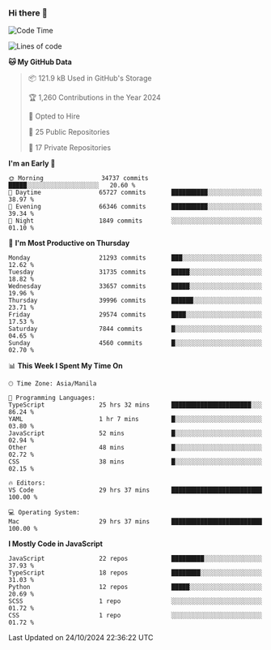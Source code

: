 ### Hi there 👋

<!--START_SECTION:waka-->
![Code Time](http://img.shields.io/badge/Code%20Time-1%2C237%20hrs%2027%20mins-blue)

![Lines of code](https://img.shields.io/badge/From%20Hello%20World%20I%27ve%20Written-67.3%20million%20lines%20of%20code-blue)

**🐱 My GitHub Data** 

> 📦 121.9 kB Used in GitHub's Storage 
 > 
> 🏆 1,260 Contributions in the Year 2024
 > 
> 💼 Opted to Hire
 > 
> 📜 25 Public Repositories 
 > 
> 🔑 17 Private Repositories 
 > 
**I'm an Early 🐤** 

```text
🌞 Morning                34737 commits       █████░░░░░░░░░░░░░░░░░░░░   20.60 % 
🌆 Daytime                65727 commits       ██████████░░░░░░░░░░░░░░░   38.97 % 
🌃 Evening                66346 commits       ██████████░░░░░░░░░░░░░░░   39.34 % 
🌙 Night                  1849 commits        ░░░░░░░░░░░░░░░░░░░░░░░░░   01.10 % 
```
📅 **I'm Most Productive on Thursday** 

```text
Monday                   21293 commits       ███░░░░░░░░░░░░░░░░░░░░░░   12.62 % 
Tuesday                  31735 commits       █████░░░░░░░░░░░░░░░░░░░░   18.82 % 
Wednesday                33657 commits       █████░░░░░░░░░░░░░░░░░░░░   19.96 % 
Thursday                 39996 commits       ██████░░░░░░░░░░░░░░░░░░░   23.71 % 
Friday                   29574 commits       ████░░░░░░░░░░░░░░░░░░░░░   17.53 % 
Saturday                 7844 commits        █░░░░░░░░░░░░░░░░░░░░░░░░   04.65 % 
Sunday                   4560 commits        █░░░░░░░░░░░░░░░░░░░░░░░░   02.70 % 
```


📊 **This Week I Spent My Time On** 

```text
🕑︎ Time Zone: Asia/Manila

💬 Programming Languages: 
TypeScript               25 hrs 32 mins      ██████████████████████░░░   86.24 % 
YAML                     1 hr 7 mins         █░░░░░░░░░░░░░░░░░░░░░░░░   03.80 % 
JavaScript               52 mins             █░░░░░░░░░░░░░░░░░░░░░░░░   02.94 % 
Other                    48 mins             █░░░░░░░░░░░░░░░░░░░░░░░░   02.72 % 
CSS                      38 mins             █░░░░░░░░░░░░░░░░░░░░░░░░   02.15 % 

🔥 Editors: 
VS Code                  29 hrs 37 mins      █████████████████████████   100.00 % 

💻 Operating System: 
Mac                      29 hrs 37 mins      █████████████████████████   100.00 % 
```

**I Mostly Code in JavaScript** 

```text
JavaScript               22 repos            █████████░░░░░░░░░░░░░░░░   37.93 % 
TypeScript               18 repos            ████████░░░░░░░░░░░░░░░░░   31.03 % 
Python                   12 repos            █████░░░░░░░░░░░░░░░░░░░░   20.69 % 
SCSS                     1 repo              ░░░░░░░░░░░░░░░░░░░░░░░░░   01.72 % 
CSS                      1 repo              ░░░░░░░░░░░░░░░░░░░░░░░░░   01.72 % 
```




 Last Updated on 24/10/2024 22:36:22 UTC
<!--END_SECTION:waka-->
